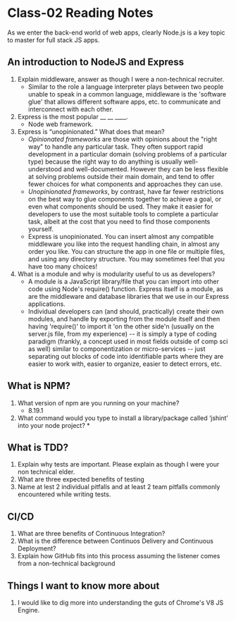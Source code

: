 # Class-02 Reading Notes

As we enter the back-end world of web apps, clearly Node.js is a key topic to master for full stack JS apps.

## An introduction to NodeJS and Express

1. Explain middleware, answer as though I were a non-technical recruiter.
    * Similar to the role a language interpreter plays between two people unable to speak in a common language, middleware is the 'software glue' that allows different software apps, etc. to communicate and interconnect with each other.
2. Express is the most popular __ __ ____.
    * Node web framework.
3. Express is “unopinionated.” What does that mean?
    * *Opinionated frameworks* are those with opinions about the "right way" to handle any particular task. They often support rapid development in a particular domain (solving problems of a particular type) because the right way to do anything is usually well-understood and well-documented. However they can be less flexible at solving problems outside their main domain, and tend to offer fewer choices for what components and approaches they can use.
    * *Unopinionated frameworks*, by contrast, have far fewer restrictions on the best way to glue components together to achieve a goal, or even what components should be used. They make it easier for developers to use the most suitable tools to complete a particular task, albeit at the cost that you need to find those components yourself.
    * Express is unopinionated. You can insert almost any compatible middleware you like into the request handling chain, in almost any order you like. You can structure the app in one file or multiple files, and using any directory structure. You may sometimes feel that you have too many choices!
4. What is a module and why is modularity useful to us as developers?
    * A module is a JavaScript library/file that you can import into other code using Node's require() function. Express itself is a module, as are the middleware and database libraries that we use in our Express applications.
    * Individual developers can (and should, practically) create their own modules, and handle by exporting from the module itself and then having 'require()' to import it 'on the other side'n (usually on the server.js file, from my experience) -- it is simply a type of coding paradigm (frankly, a concept used in most fields outside of comp sci as well) similar to componentization or micro-services -- just separating out blocks of code into identifiable parts where they are easier to work with, easier to organize, easier to detect errors, etc.

## What is NPM?

1. What version of npm are you running on your machine?
    * 8.19.1
2. What command would you type to install a library/package called ‘jshint’ into your node project?
    * 

## What is TDD?

1. Explain why tests are important. Please explain as though I were your non technical elder.
2. What are three expected benefits of testing
3. Name at lest 2 individual pitfalls and at least 2 team pitfalls commonly encountered while writing tests.

## CI/CD

1. What are three benefits of Continuous Integration?
2. What is the difference between Continuos Delivery and Continuous Deployment?
3. Explain how GitHub fits into this process assuming the listener comes from a non-technical background


## Things I want to know more about

1. I would like to dig more into understanding the guts of Chrome's V8 JS Engine.
